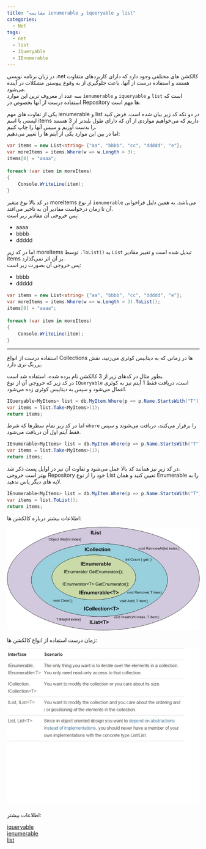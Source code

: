 ```yaml
---
title: "مقایسه ienumerable و iqueryable و list"
categories:
  - Net
tags:
  - net
  - list
  - IQueryable
  - IEnumerable
---
```


در زبان برنامه نویسی .net کالکشن های مختلفی وجود دارد که دارای کاربردهای متفاوت هستند و استفاده درست از آنها، باعث جلوگیری از به وقوع پیوستن مشکلات در آینده می‌شود.  
سه عدد از معروف ترین این موارد `ienumerable` و `iqueryable` و `list` است که استفاده درست از آنها بخصوص در Repository ها مهم است.  

یکی از تفاوت های مهم ienumerable و list در دو تکه کد زیر بیان شده است.
فرض کنید لیستی با اسم items داریم که می‌خواهیم مواردی از آن که دارای طول بلندتر از 3 هستند را بدست آوریم و سپس آنها را چاپ کنیم.  
اما در بین این موارد یکی از آیتم ها را تغییر می‌دهیم:  

```c#
var items = new List<string> {"aa", "bbbb", "cc", "ddddd", "e"};
var moreItems = items.Where(w => w.Length > 3);
items[0] = "aaaa";

foreach (var item in moreItems)
{
    Console.WriteLine(item);
}
```

در کد بالا نوع متغیر moreItems از نوع `ienumerable` می‌باشد. به همین دلیل فراخوانی آن تا زمان درخواست مقادیر آن به تاخیر می‌افتد.  
پس خروجی آن مقادیر زیر است:  

  - aaaa
  - bbbb
  - ddddd

اما در کد زیر moreItems توسط `.ToList()` به `List` تبدیل شده است و تغییر مقادیر items بر آن اثر نمی‌گذارد.  
پس خروجی آن بصورت زیر است:  

  - bbbb
  - ddddd

```c#
var items = new List<string> {"aa", "bbbb", "cc", "ddddd", "e"};
var moreItems = items.Where(w => w.Length > 3).ToList();
items[0] = "aaaa";

foreach (var item in moreItems)
{
    Console.WriteLine(item);
}
```

---

استفاده درست از انواع Collections ها در زمانی که به دیتابیس کوئری می‌زنید، نقش پررنگ تری دارد.  

بطور مثال در کدهای زیر از 3 کالکشن نام برده شده، استفاده شد است.  
در کد زیر که خروجی آن از نوع `IQueryable` است، دریافت فقط 1 آیتم نیز به کوئری اعمال می‌شود و سپس به دیتابیس کوئری زده می‌شود.  

```c#
IQueryable<MyItems> list = db.MyItem.Where(p => p.Name.StartsWith("T"));
var items = list.Take<MyItems>(1);
return items;
```

اما در کد زیر تمام سطرها که شرط `where` را برقرار می‌کنند، دریافت می‌شوند و سپس فقط آیتم اول آن دریافت می‌شود.  

```c#
IEnumerable<MyItems> list = db.MyItem.Where(p => p.Name.StartsWith("T"));
var items = list.Take<MyItems>(1);
return items;
```

در کد زیر نیز همانند کد بالا عمل می‌شود و تفاوت آن نیز در اوایل پست ذکر شد.  
بهتر است خروجی Repository خود را از نوع List تعیین کنید و همان Enumerable را به لایه های دیگر پاس ندهید.  

```c#
IEnumerable<MyItems> list = db.MyItem.Where(p => p.Name.StartsWith("T"));
var items = list.ToList();
return items;
```

اطلاعات بیشتر درباره کالکشن ها:  

<p align="center" >
  <img src="/assets/img/collections1.jpg" alt="mhkarami97" width="600" />
</p>

زمان درست استفاده از انواع کالکشن ها:  

<p align="center" >
  <img src="/assets/img/collections2.jpg" alt="mhkarami97" width="600" />
</p>

اطلاعات بیشتر:  

[iqueryable](https://docs.microsoft.com/en-us/dotnet/api/system.linq.iqueryable?view=net-5.0)  
[ienumerable](https://docs.microsoft.com/en-us/dotnet/api/system.collections.ienumerable?view=net-5.0)  
[list](https://docs.microsoft.com/en-us/dotnet/api/system.collections.generic.list-1?view=net-5.0)  